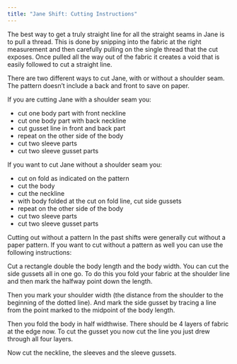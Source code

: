 ```yaml
---
title: "Jane Shift: Cutting Instructions"
---
```


The best way to get a truly straight line for all the straight seams in Jane is to pull a thread. This is done by snipping into the fabric at the right measurement and then carefully pulling on the single thread that the cut exposes. Once pulled all the way out of the fabric it creates a void that is easily followed to cut a straight line. 

There are two different ways to cut Jane, with or without a shoulder seam. The pattern doesn’t include a back and front to save on paper.

If you are cutting Jane with a shoulder seam you:
- cut one body part with front neckline
- cut one body part with back neckline
- cut gusset line in front and back part
- repeat on the other side of the body
- cut two sleeve parts 
- cut two sleeve gusset parts 

If you want to cut Jane without a shoulder seam you:
- cut on fold as indicated on the pattern
- cut the body
- cut the neckline
- with body folded at the cut on fold line, cut side gussets 
- repeat on the other side of the body
- cut two sleeve parts 
- cut two sleeve gusset parts 

Cutting out without a pattern 
In the past shifts were generally cut without a paper pattern. If you want to cut without a pattern as well you can use the following instructions: 

Cut a rectangle double the body length and the body width. You can cut the side gussets all in one go. To do this you fold your fabric at the shoulder line and then mark the halfway point down the length. 

Then you mark your shoulder width (the distance from the shoulder to the beginning of the dotted line). And mark the side gusset by tracing a line from the point marked to the midpoint of the body length. 

Then you fold the body in half widthwise. There should be 4 layers of fabric at the edge now. To cut the gusset you now cut the line you just drew through all four layers. 

Now cut the neckline, the sleeves and the sleeve gussets. 
